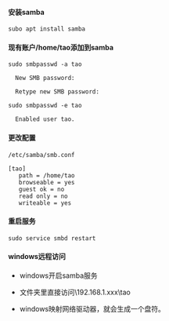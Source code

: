 #### 安装samba

`subo apt install samba`

#### 现有账户/home/tao添加到samba

`sudo smbpasswd -a tao`

```
  New SMB password:
  
  Retype new SMB password:
```

`sudo smbpasswd -e tao`
 
```
  Enabled user tao.
```

#### 更改配置 

`/etc/samba/smb.conf`

```
[tao]
   path = /home/tao
   browseable = yes 
   guest ok = no
   read only = no  
   writeable = yes 
```   
#### 重启服务

`sudo service smbd restart`

#### windows远程访问

* windows开启samba服务

* 文件夹里直接访问\\192.168.1.xxx\tao

* windows映射网络驱动器，就会生成一个盘符。
